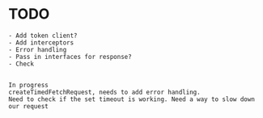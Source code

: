 
# TODO

    - Add token client?
    - Add interceptors
    - Error handling
    - Pass in interfaces for response?
    - Check


    In progress
    createTimedFetchRequest, needs to add error handling. 
    Need to check if the set timeout is working. Need a way to slow down our request  
